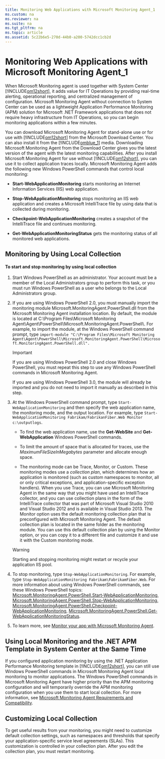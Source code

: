 ```yaml
---
title: Monitoring Web Applications with Microsoft Monitoring Agent_1
ms.custom: na
ms.reviewer: na
ms.suite: na
ms.tgt_pltfrm: na
ms.topic: article
ms.assetid: 5c22b6e5-270d-44b0-a200-5742dcc1cb2d
---
```

# Monitoring Web Applications with Microsoft Monitoring Agent_1
When Microsoft Monitoring agent is used together with System Center [!INCLUDE[om12short](Token/om12short_md.md)], it adds value for IT Operations by providing real\-time alerting, operational reporting, and centralized management of configuration. Microsoft Monitoring Agent without connection to System Center can be used as a lightweight Application Performance Monitoring \(APM\) solution for Microsoft .NET Framework applications that does not require heavy infrastructure from IT Operations, so you can begin monitoring applications within a few minutes.

You can download Microsoft Monitoring Agent for stand\-alone use or for use with [!INCLUDE[om12short](Token/om12short_md.md)] from the Microsoft Download Center. You can also install it from the [!INCLUDE[omblue_1](Token/omblue_1_md.md)] media. Downloading Microsoft Monitoring Agent from the Download Center gives you the latest version of the agent with the latest monitoring capabilities. After you install Microsoft Monitoring Agent for use without [!INCLUDE[om12short](Token/om12short_md.md)], you can use it to collect application traces locally. Microsoft Monitoring Agent adds the following new Windows PowerShell commands that control local monitoring:

-   **Start\-WebApplicationMonitoring** starts monitoring an Internet Information Services \(IIS\) web application.

-   **Stop\-WebApplicationMonitoring** stops monitoring an IIS web application and creates a Microsoft IntelliTrace file by using data that is collected during monitoring.

-   **Checkpoint\-WebApplicationMonitoring** creates a snapshot of the IntelliTrace file and continues monitoring.

-   **Get\-WebApplicationMonitoringStatus** gets the monitoring status of all monitored web applications.

## Monitoring by Using Local Collection

#### To start and stop monitoring by using local collection

1.  Start Windows PowerShell as an administrator. Your account must be a member of the Local Administrators group to perform this task, or you must run Windows PowerShell as a user who belongs to the Local Administrators group.

2.  If you are using Windows PowerShell 2.0, you must manually import the monitoring module Microsoft.MonitoringAgent.PowerShell.dll from the Microsoft Monitoring Agent installation location. By default, the module is located at C:\\Program Files\\Microsoft Monitoring Agent\\Agent\\PowerShell\\Microsoft.MonitoringAgent.PowerShell\\. For example, to import the module, at the Windows PowerShell command prompt, type `import-module "C:\Program Files\Microsoft Monitoring Agent\Agent\PowerShell\Microsoft.MonitoringAgent.PowerShell\Microsoft.MonitoringAgent.PowerShell.dll".`

    > [!IMPORTANT]
    > If you are using Windows PowerShell 2.0 and close Windows PowerShell, you must repeat this step to use any Windows PowerShell commands in Microsoft Monitoring Agent.

    If you are using Windows PowerShell 3.0, the module will already be imported and you do not need to import it manually as described in this step.

3.  At the Windows PowerShell command prompt, type `Start-WebApplicationMonitoring` and then specify the web application name, the monitoring mode, and the output location. For example, type `Start-WebApplicationMonitoring Fabrikam/FabrikanFiber.Web Monitor c:\outputlogs`.

    -   To find the web application name, use the **Get\-WebSite** and **Get\-WebApplication** Windows PowerShell commands.

    -   To limit the amount of space that is allocated for traces, use the *MaximumFileSizeInMegabytes* parameter and allocate enough space.

    -   The monitoring mode can be Trace, Monitor, or Custom. These monitoring modes use a *collection plan*, which determines how an application is monitored \(such as custom namespaces to monitor, all or only critical exceptions, and application\-specific exception handlers\). When you use Trace, you can use Microsoft Monitoring Agent in the same way that you might have used an IntelliTrace collector, and you can use collection plans in the form of the IntelliTrace collector that was part of Microsoft Visual Studio 2010 and Visual Studio 2012 and is available in Visual Studio 2013. The Monitor option uses the default monitoring collection plan that is preconfigured with Microsoft Monitoring Agent. The default collection plan is located in the same folder as the monitoring module. You can use this default collection plan by using the Monitor option, or you can copy it to a different file and customize it and use it with the Custom monitoring mode.

    > [!WARNING]
    > Starting and stopping monitoring might restart or recycle your application IIS pool.

4.  To stop monitoring, type `Stop-WebApplicationMonitoring`. For example, type `Stop-WebApplicationMonitoring Fabrikam\FabrikamFiber.Web`. For more information about using Windows PowerShell commands, see these Windows PowerShell topics: [Microsoft.MonitoringAgent.PowerShell.Start\-WebApplicationMonitoring](http://go.microsoft.com/fwlink/?LinkID=313686), [Microsoft.MonitoringAgent.PowerShell.Stop\-WebApplicationMonitoring](http://go.microsoft.com/fwlink/?LinkID=313687), [Microsoft.MonitoringAgent.PowerShell.Checkpoint\-WebApplicationMonitoring](http://go.microsoft.com/fwlink/?LinkID=313684), [Microsoft.MonitoringAgent.PowerShell.Get\-WebApplicationMonitoringStatus](http://go.microsoft.com/fwlink/?LinkID=313685).

5.  To learn more, see [Monitor your app with Microsoft Monitoring Agent](http://go.microsoft.com/fwlink/?LinkId=324046).

## Using Local Monitoring and the .NET APM Template in System Center at the Same Time
If you configured application monitoring by using the .NET Application Performance Monitoring template in [!INCLUDE[om12short](Token/om12short_md.md)], you can still use Windows PowerShell commands in Microsoft Monitoring Agent local monitoring to monitor applications. The Windows PowerShell commands in Microsoft Monitoring Agent have higher priority than the APM monitoring configuration and will temporarily override the APM monitoring configuration when you use them to start local collection. For more information, see [Microsoft Monitoring Agent Requirements and Compatibility](Microsoft-Monitoring-Agent-Requirements-and-Compatibility.md).

## Customizing Local Collection
To get useful results from your monitoring, you might need to customize default collection settings, such as namespaces and thresholds that specify your application\-specific service level agreements \(SLAs\). This customization is controlled in your collection plan. After you edit the collection plan, you must restart monitoring.


